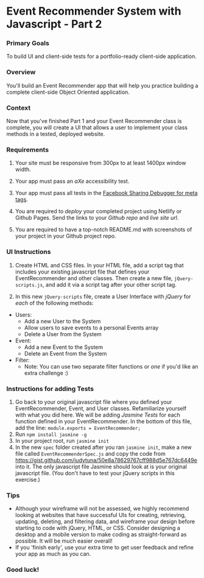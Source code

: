 # Event Recommender System with Javascript - Part 2

### Primary Goals

To build UI and client-side tests for a portfolio-ready client-side application.

### Overview

You'll build an Event Recommender app that will
help you practice building a complete client-side Object Oriented application.

### Context

Now that you've finished Part 1 and your Event Recommender class is complete, you will create a UI that allows a user to implement your class methods in a tested, deployed website.

### Requirements

1. Your site must be responsive from 300px to at least 1400px window width.

2. Your app must pass an *aXe* accessibility test.

3. Your app must pass all tests in the [Facebook Sharing Debugger for meta tags](https://developers.facebook.com/tools/debug/).

4. You are required to *deploy* your completed project using Netlify or Github Pages. Send the links to your *Github repo* and *live site url*.

5. You are required to have a top-notch README.md with screenshots of your project in your Github project repo.

### UI Instructions

1. Create HTML and CSS files. In your HTML file, add a script tag that includes your existing javascript file that defines your EventRecommender and other classes. Then create a new file, `jQuery-scripts.js`, and add it via a script tag after your other script tag.

2. In this new `jQuery-scripts` file, create a User Interface with *jQuery* for *each* of the following methods:

* Users:
  * Add a new User to the System
  * Allow users to save events to a personal Events array
  * Delete a User from the System
* Event:
  * Add a new Event to the System
  * Delete an Event from the System
* Filter:
  * Note: You can use two separate filter functions or _one_ if you'd like an extra challenge :)

### Instructions for adding Tests

1. Go back to your original javascript file where you defined your EventRecommender, Event, and User classes. Refamiliarize yourself with what you did here. We will be adding *Jasmine Tests* for each function defined in your EventRecommender. In the bottom of this file, add the line: `module.exports = EventRecommender;`
2. Run `npm install jasmine -g`
3. In your project root, run `jasmine init`
4. In the new `spec` folder created after you ran `jasmine init`, make a new file called `EventRecommenderSpec.js` and copy the code from https://gist.github.com/judytuna/50e8a78629767cff988d5e767dc6449e into it. The only javascript file Jasmine should look at is your original javascript file. (You don't have to test your jQuery scripts in this exercise.)

### Tips

* Although your wireframe will not be assessed, we highly recommend looking at websites that have successful UIs for creating, retrieving, updating, deleting, and filtering data, and wireframe your design before starting to code with jQuery, HTML, or CSS.  Consider designing a desktop and a mobile version to make coding as straight-forward as possible.  It will be much easier overall!
* If you 'finish early', use your extra time to get user feedback and refine your app as much as you can.

### Good luck!
